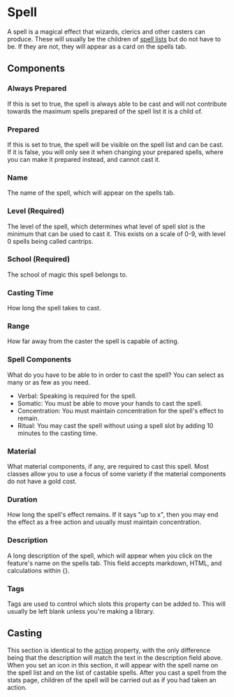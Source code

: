 # Spell

A spell is a magical effect that wizards, clerics and other casters can produce. These will usually be the children of [spell lists](spelllist.md) but do not have to be. If they are not, they will appear as a card on the spells tab.

## Components

### Always Prepared

If this is set to true, the spell is always able to be cast and will not contribute towards the maximum spells prepared of the spell list it is a child of.

### Prepared

If this is set to true, the spell will be visible on the spell list and can be cast. If it is false, you will only see it when changing your prepared spells, where you can make it prepared instead, and cannot cast it.

### Name

The name of the spell, which will appear on the spells tab.

### Level \(Required\)

The level of the spell, which determines what level of spell slot is the minimum that can be used to cast it. This exists on a scale of 0-9, with level 0 spells being called cantrips.

### School \(Required\)

The school of magic this spell belongs to.

### Casting Time

How long the spell takes to cast.

### Range

How far away from the caster the spell is capable of acting.

### Spell Components

What do you have to be able to in order to cast the spell? You can select as many or as few as you need.

* Verbal: Speaking is required for the spell.
* Somatic: You must be able to move your hands to cast the spell.
* Concentration: You must maintain concentration for the spell's effect to remain.
* Ritual: You may cast the spell without using a spell slot by adding 10 minutes to the casting time.

### Material

What material components, if any, are required to cast this spell. Most classes allow you to use a focus of some variety if the material components do not have a gold cost.

### Duration

How long the spell's effect remains. If it says "up to x", then you may end the effect as a free action and usually must maintain concentration.

### Description

A long description of the spell, which will appear when you click on the feature's name on the spells tab. This field accepts markdown, HTML, and calculations within {}.

### Tags

Tags are used to control which slots this property can be added to. This will usually be left blank unless you're making a library.

## Casting

This section is identical to the [action](action.md) property, with the only difference being that the description will match the text in the description field above. When you set an icon in this section, it will appear with the spell name on the spell list and on the list of castable spells. After you cast a spell from the stats page, children of the spell will be carried out as if you had taken an action.
